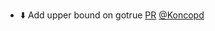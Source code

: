 - ⬇️ Add upper bound on gotrue [PR](https://github.com/laminlabs/lamindb-setup/pull/1009) [@Koncopd](https://github.com/Koncopd)

